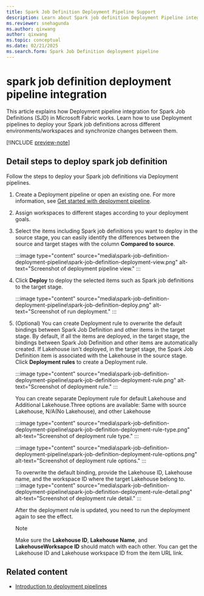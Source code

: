 ```yaml
---
title: Spark Job Definition Deployment Pipeline Support
description: Learn about Spark job definition Deployment Pipeline integration, including how to set up a deploy SJD cross different stages.
ms.reviewer: snehagunda
ms.author: qixwang
author: qixwang
ms.topic: conceptual
ms.date: 02/21/2025
ms.search.form: Spark Job Definition deployment pipeline
---
```


# spark job definition deployment pipeline integration 

This article explains how Deployment pipeline integration for Spark Job Definitions (SJD) in Microsoft Fabric works. Learn how to use Deployment pipelines to deploy your Spark job definitions across different environments/workspaces and synchronize changes between them.

[!INCLUDE [preview-note](../includes/feature-preview-note.md)]

## Detail steps to deploy spark job definition

 Follow the steps to deploy your Spark job definitions via Deployment pipelines.

1. Create a Deployment pipeline or open an existing one. For more information, see [Get started with deployment pipeline](../cicd/deployment-pipelines/get-started-with-deployment-pipelines.md).

2. Assign workspaces to different stages according to your deployment goals.

3. Select the items including Spark job definitions you want to deploy in the source stage, you can easily identify the differences between the source and target stages with the column **Compared to source**.

    :::image type="content" source="media\spark-job-definition-deployment-pipeline\spark-job-definition-deployment-view.png" alt-text="Screenshot of deployment pipeline view." :::

4. Click **Deploy** to deploy the selected items such as Spark job definitions to the target stage.

    :::image type="content" source="media\spark-job-definition-deployment-pipeline\spark-job-definition-deploy.png" alt-text="Screenshot of run deployment." :::

5. (Optional) You can create Deployment rule to overwrite the default bindings between Spark Job Definition and other items in the target stage.
    By default, if all the items are deployed, in the target stage, the bindings between Spark Job Definition and other items are automatically created. If Lakehouse isn't deployed, in the target stage, the Spark Job Definition item is associated with the Lakehouse in the source stage. Click **Deployment rules** to create a Deployment rule.

    :::image type="content" source="media\spark-job-definition-deployment-pipeline\spark-job-definition-deployment-rule.png" alt-text="Screenshot of deployment rule." :::

    You can create separate Deployment rule for default Lakehouse and Additional Lakehouse.Three options are available: Same with source Lakehouse, N/A(No Lakehouse), and other Lakehouse

    :::image type="content" source="media\spark-job-definition-deployment-pipeline\spark-job-definition-deployment-rule-type.png" alt-text="Screenshot of deployment rule type." :::

    :::image type="content" source="media\spark-job-definition-deployment-pipeline\spark-job-definition-deployment-rule-options.png" alt-text="Screenshot of deployment rule options." :::

    To overwrite the default binding, provide the Lakehouse ID, Lakehouse name, and the workspace ID where the target Lakehouse belong to.
    :::image type="content" source="media\spark-job-definition-deployment-pipeline\spark-job-definition-deployment-rule-detail.png" alt-text="Screenshot of deployment rule detail." :::

    After the deployment rule is updated, you need to run the deployment again to see the effect.

    > [!NOTE]
    > Make sure the **Lakehouse ID**, **Lakehouse Name**, and **LakehouseWorksapce ID** should match with each other. You can get the Lakehouse ID and Lakehouse workspace ID from the item URL link.

## Related content

- [Introduction to deployment pipelines](../cicd/deployment-pipelines/intro-to-deployment-pipelines.md)
